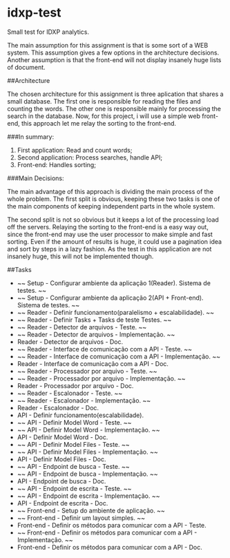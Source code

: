 # idxp-test
Small test for IDXP analytics.

The main assumption for this assignment is that is some sort of a WEB system. This assumption gives a few options in the architecture decisions. Another assumption is that the front-end will not display insanely huge lists of document.

##Architecture

The chosen architecture for this assignment is three aplication that shares a small database. The first one is responsible for reading the files and counting the words. The other one is responsible mainly for processing the search in the database. Now, for this project, i will use a simple web front-end, this approach let me relay the sorting to the front-end.

###In summary:

  1. First application: Read and count words;
  2. Second application: Process searches, handle API;
  3. Front-end: Handles sorting;

###Main Decisions:

The main advantage of this approach is dividing the main process of the whole problem. The first split is obvious, keeping these two tasks is one of the main components of keeping independent parts in the whole system.

The second split is not so obvious but it keeps a lot of the processing load off the servers. Relaying the sorting to the front-end is a easy way out, since the front-end may use the user processor to make simple and fast sorting. Even if the amount of results is huge, it could use a pagination idea and sort by steps in a lazy fashion. As the test in this application are not insanely huge, this will not be implemented though.


##Tasks

* ~~ Setup - Configurar ambiente da aplicação 1(Reader). Sistema de testes. ~~
* ~~ Setup - Configurar ambiente da aplicação 2(API + Front-end). Sistema de testes. ~~
* ~~ Reader - Definir funcionamento(paralelismo + escalabilidade). ~~
* ~~ Reader - Definir Tasks + Tasks de teste Testes. ~~
* ~~ Reader - Detector de arquivos - Teste. ~~
* ~~ Reader - Detector de arquivos - Implementação. ~~
* Reader - Detector de arquivos - Doc.
* ~~ Reader - Interface de comunicação com a API - Teste. ~~
* ~~ Reader - Interface de comunicação com a API - Implementação. ~~
* Reader - Interface de comunicação com a API - Doc.
* ~~ Reader - Processador por arquivo - Teste. ~~
* ~~ Reader - Processador por arquivo - Implementação. ~~
* Reader - Processador por arquivo - Doc.
* ~~ Reader - Escalonador - Teste. ~~
* ~~ Reader - Escalonador - Implementação. ~~
* Reader - Escalonador - Doc.
* API - Definir funcionamento(escalabilidade).
* ~~ API - Definir Model Word - Teste. ~~
* ~~ API - Definir Model Word - Implementação. ~~
* API - Definir Model Word - Doc.
* ~~ API - Definir Model Files - Teste. ~~
* ~~ API - Definir Model Files - Implementação. ~~
* API - Definir Model Files - Doc.
* ~~ API - Endpoint de busca - Teste. ~~
* ~~ API - Endpoint de busca - Implementação. ~~
* API - Endpoint de busca - Doc.
* ~~ API - Endpoint de escrita - Teste. ~~
* ~~ API - Endpoint de escrita - Implementação. ~~
* API - Endpoint de escrita - Doc.
* ~~ Front-end - Setup do ambiente de aplicação. ~~
* ~~ Front-end - Definir um layout simples. ~~
* Front-end - Definir os métodos para comunicar com a API - Teste.
* ~~ Front-end - Definir os métodos para comunicar com a API - Implementação. ~~
* Front-end - Definir os métodos para comunicar com a API - Doc.
